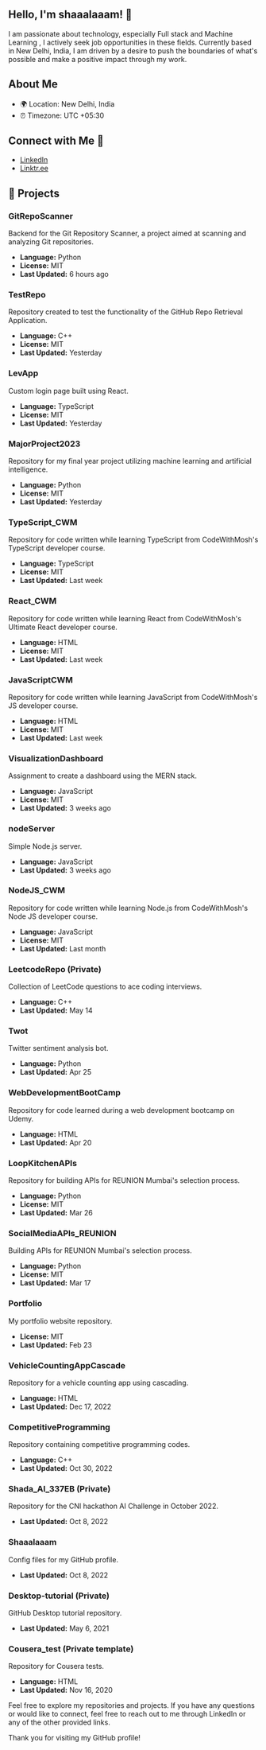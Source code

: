 
## Hello, I'm shaaalaaam! 👋

I am passionate about technology, especially Full stack and Machine Learning , I actively seek job opportunities in these fields. Currently based in New Delhi, India, I am driven by a desire to push the boundaries of what's possible and make a positive impact through my work.

## About Me

- 🌍 Location: New Delhi, India
- ⏰ Timezone: UTC +05:30

## Connect with Me 🤝

- [LinkedIn](https://www.linkedin.com/in/sha1am)
- [Linktr.ee](https://linktr.ee/sha1am)

## 💼 Projects

### GitRepoScanner
Backend for the Git Repository Scanner, a project aimed at scanning and analyzing Git repositories.

- **Language:** Python
- **License:** MIT
- **Last Updated:** 6 hours ago

### TestRepo
Repository created to test the functionality of the GitHub Repo Retrieval Application.

- **Language:** C++
- **License:** MIT
- **Last Updated:** Yesterday

### LevApp
Custom login page built using React.

- **Language:** TypeScript
- **License:** MIT
- **Last Updated:** Yesterday

### MajorProject2023
Repository for my final year project utilizing machine learning and artificial intelligence.

- **Language:** Python
- **License:** MIT
- **Last Updated:** Yesterday

### TypeScript_CWM
Repository for code written while learning TypeScript from CodeWithMosh's TypeScript developer course.

- **Language:** TypeScript
- **License:** MIT
- **Last Updated:** Last week

### React_CWM
Repository for code written while learning React from CodeWithMosh's Ultimate React developer course.

- **Language:** HTML
- **License:** MIT
- **Last Updated:** Last week

### JavaScriptCWM
Repository for code written while learning JavaScript from CodeWithMosh's JS developer course.

- **Language:** HTML
- **License:** MIT
- **Last Updated:** Last week

### VisualizationDashboard
Assignment to create a dashboard using the MERN stack.

- **Language:** JavaScript
- **License:** MIT
- **Last Updated:** 3 weeks ago

### nodeServer
Simple Node.js server.

- **Language:** JavaScript
- **Last Updated:** 3 weeks ago

### NodeJS_CWM
Repository for code written while learning Node.js from CodeWithMosh's Node JS developer course.

- **Language:** JavaScript
- **License:** MIT
- **Last Updated:** Last month

### LeetcodeRepo (Private)
Collection of LeetCode questions to ace coding interviews.

- **Language:** C++
- **Last Updated:** May 14

### Twot
Twitter sentiment analysis bot.

- **Language:** Python
- **Last Updated:** Apr 25

### WebDevelopmentBootCamp
Repository for code learned during a web development bootcamp on Udemy.

- **Language:** HTML
- **Last Updated:** Apr 20

### LoopKitchenAPIs
Repository for building APIs for REUNION Mumbai's selection process.

- **Language:** Python
- **License:** MIT
- **Last Updated:** Mar 26

### SocialMediaAPIs_REUNION
Building APIs for REUNION Mumbai's selection process.

- **Language:** Python
- **License:** MIT
- **Last Updated:** Mar 17

### Portfolio
My portfolio website repository.

- **License:** MIT
- **Last Updated:** Feb 23

### VehicleCountingAppCascade
Repository for a vehicle counting app using cascading.

- **Language:** HTML
- **Last Updated:** Dec 17, 2022

### CompetitiveProgramming
Repository containing competitive programming codes.

- **Language:** C++
- **Last Updated:** Oct 30, 2022

### Shada_AI_337EB (Private)
Repository for the CNI hackathon AI Challenge in October 2022.

- **Last Updated:** Oct 8, 2022

### Shaaalaaam
Config files for my GitHub profile.

- **Last Updated:** Oct 8, 2022

### Desktop-tutorial (Private)
GitHub Desktop tutorial repository.

- **Last Updated:** May 6, 2021

### Cousera_test (Private template)
Repository for Cousera tests.

- **Language:** HTML
- **Last Updated:** Nov 16, 2020

Feel free to explore my repositories and projects. If you have any questions or would like to connect, feel free to reach out to me through LinkedIn or any of the other provided links.

Thank you for visiting my GitHub profile!
